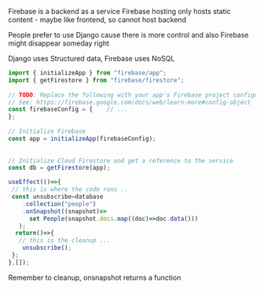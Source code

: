 Firebase is a backend as a service
Firebase hosting only hosts static content - maybe like frontend, so cannot host backend

People prefer to use Django cause there is more control and also Firebase might disappear someday right

Django uses Structured data, Firebase uses NoSQL

```js
import { initializeApp } from "firebase/app";  
import { getFirestore } from "firebase/firestore";
  
// TODO: Replace the following with your app's Firebase project configuration  
// See: https://firebase.google.com/docs/web/learn-more#config-object  
const firebaseConfig = {    // ...  
};  
  
// Initialize Firebase  
const app = initializeApp(firebaseConfig);  
  
 
// Initialize Cloud Firestore and get a reference to the service  
const db = getFirestore(app);  

```

```js
useEffect(()=>{
 // this is where the code runs ..
 const unsubscribe=database
    .collection("people")
    .onSnapshot((snapshot)=>
      set People(snapshot.docs.map((doc)=>doc.data()))
   );
  return()=>{
   // this is the cleanup ...
    unsubscribe();
 };
},[]);
```

Remember to cleanup, onsnapshot returns a function